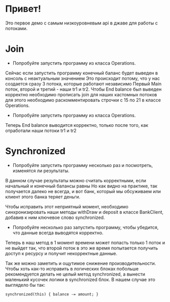 # Привет!
Это первое демо с самым низкоуровневым api в джаве для работы с потоками.

# Join
- Попробуйте запустить программу из класса Operations.

Сейчас если запустить программу  конечный баланс будет выведен в консоль с неактуальным значением
Это происходит потому, что у нас создается сразу 3 потока, которые работают независимо
Первый Main поток, второй и третий - наши tr1 и tr2.
Чтобы End balance был выведен корректно необходимо прописать join для наших кастомных потоков
для этого необходимо раскомментировать строчки с 15 по 21 в классе Operations.

- Попробуйте запустить программу из класса Operations.

Теперь End balance выводится корректно, только после того, как отработали наши потоки tr1 и tr2

# Synchronized
- Попробуйте запустить программу несколько раз и посмотреть, изменятся ли результаты.

В данном случае результаты можно считать корректными, если начальный и конечный балансы равны
Но как видно на практике, так получается далеко не всегда, и вот банк, который мы обсуживаем или клиент этого банка теряет деньги.

Чтобы исправить этот неприятный момент, необходимо синхронизировать наши методы withDraw и deposit в классе 
BankClient, добавив к ним ключевое слово synchronized.

- Попробуйте несколько раз запустить программу, чтобы убедится, что данные всегда выводятся корректно.

Теперь в наш метод в 1 момент времени может попасть только 1 поток и не выйдет так, что второй поток в это же время
попытается получить доступ к ресурсу и получит некорректные данные.

Так же можно заметить и ощутимое снижение производительности. Чтобы хоть как-то исправить в логических блоках побольше 
рекомендуется делать не целый метод synchronized, а вынести маленький кусочек логики в synchronized блок.
В нашем случае это выглядело бы так:

`
synchronized(this) {
    balance -= amount;
}
`



 

